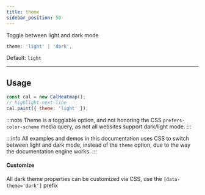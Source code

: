 ```yaml
---
title: theme
sidebar_position: 50
---
```


<p className="subhead">Toggle between light and dark mode</p>

```js
theme: 'light' | 'dark',
```

Default: `light`

<hr />

## Usage

```js
const cal = new CalHeatmap();
// highlight-next-line
cal.paint({ theme: 'light' });
```

:::note
Theme is a togglable option, and not honoring the CSS `prefers-color-scheme` media query,
as not all websites support dark/light mode.
:::

:::info
All examples and demos in this documentation uses CSS to switch
between light and dark mode, instead of the `theme` option, due to the way
the documentation engine works.
:::

#### Customize

All dark theme properties can be customized via CSS, use the `[data-theme='dark']` prefix
